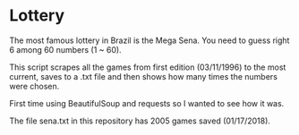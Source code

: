 # Lottery

The most famous lottery in Brazil is the Mega Sena. You need to guess right 6 among 60 numbers (1 ~ 60).

This script scrapes all the games from first edition (03/11/1996) to the most current, saves to a .txt file and then shows how many times the numbers were chosen.

First time using BeautifulSoup and requests so I wanted to see how it was.

The file sena.txt in this repository has 2005 games saved (01/17/2018).
